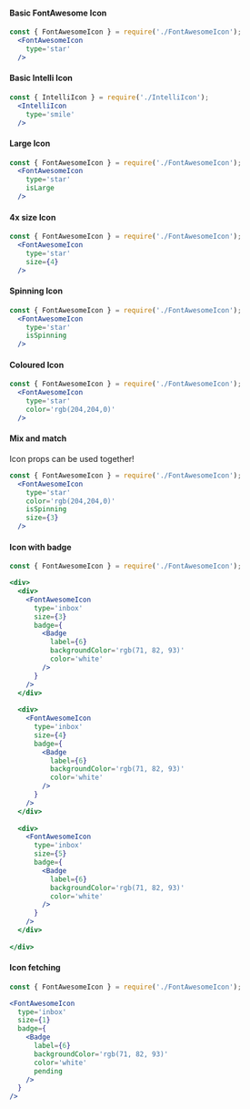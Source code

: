 #### Basic FontAwesome Icon

```jsx
const { FontAwesomeIcon } = require('./FontAwesomeIcon');
  <FontAwesomeIcon
    type='star'
  />
```

#### Basic Intelli Icon

```jsx
const { IntelliIcon } = require('./IntelliIcon');
  <IntelliIcon
    type='smile'
  />
```

#### Large Icon

```jsx
const { FontAwesomeIcon } = require('./FontAwesomeIcon');
  <FontAwesomeIcon
    type='star'
    isLarge
  />
```

#### 4x size Icon

```jsx
const { FontAwesomeIcon } = require('./FontAwesomeIcon');
  <FontAwesomeIcon
    type='star'
    size={4}
  />
```

#### Spinning Icon

```jsx
const { FontAwesomeIcon } = require('./FontAwesomeIcon');
  <FontAwesomeIcon
    type='star'
    isSpinning
  />
```

#### Coloured Icon

```jsx
const { FontAwesomeIcon } = require('./FontAwesomeIcon');
  <FontAwesomeIcon
    type='star'
    color='rgb(204,204,0)'
  />
```

#### Mix and match

Icon props can be used together!

```jsx
const { FontAwesomeIcon } = require('./FontAwesomeIcon');
  <FontAwesomeIcon
    type='star'
    color='rgb(204,204,0)'
    isSpinning
    size={3}
  />
```

#### Icon with badge

```jsx
const { FontAwesomeIcon } = require('./FontAwesomeIcon');

<div>
  <div>
    <FontAwesomeIcon
      type='inbox'
      size={3}
      badge={
        <Badge
          label={6}
          backgroundColor='rgb(71, 82, 93)'
          color='white'
        />
      }
    />
  </div>
  
  <div>
    <FontAwesomeIcon
      type='inbox'
      size={4}
      badge={
        <Badge
          label={6}
          backgroundColor='rgb(71, 82, 93)'
          color='white'
        />
      }
    />
  </div>
  
  <div>
    <FontAwesomeIcon
      type='inbox'
      size={5}
      badge={
        <Badge
          label={6}
          backgroundColor='rgb(71, 82, 93)'
          color='white'
        />
      }
    />
  </div>
    
</div>
```

#### Icon fetching

```jsx
const { FontAwesomeIcon } = require('./FontAwesomeIcon');

<FontAwesomeIcon
  type='inbox'
  size={1}
  badge={
    <Badge
      label={6}
      backgroundColor='rgb(71, 82, 93)'
      color='white'
      pending
    />
  }
/>
```
